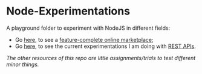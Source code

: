 # Node-Experimentations
A playground folder to experiment with NodeJS in different fields:
- Go [here](https://github.com/RiccardoTonioloDev/Node-Experimentations/tree/main/Node-first-server), to see a <u>feature-complete online marketplace</u>;
- Go [here](https://github.com/RiccardoTonioloDev/Node-Experimentations/tree/main/Node-first-RESTAPI), to see the current experimentations I am doing with <u>REST APIs</u>.

*The other resources of this repo are little assignments/trials to test different minor things.*